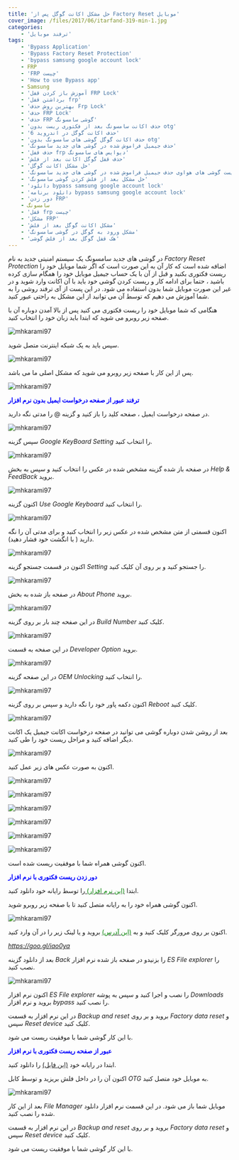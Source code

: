 ```yaml
---
title: 'حل مشکل اکانت گوگل پس از Factory Reset موبایل'
cover_image: /files/2017/06/itarfand-319-min-1.jpg
categories:
    - 'ترفند موبایل'
tags:
    - 'Bypass Application'
    - 'Bypass Factory Reset Protection'
    - 'bypass samsung google account lock'
    - FRP
    - 'FRP چیست'
    - 'How to use Bypass app'
    - Samsung
    - 'آموزش باز کردن قفل FRP Lock'
    - 'برداشتن قفل frp'
    - 'بهترین روش حذف Frp Lock'
    - 'حذف FRP Lock'
    - 'حذف FRP گوشی سامسونگ'
    - 'حذف اکانت سامسونگ بعد از فکتوری ریست بدون otg'
    - 'حذف اکانت گوگل در اندروید 6'
    - 'حذف اکانت گوگل گوشی های سامسونگ بدون otg'
    - 'حذف جیمیل فراموش شده در گوشی های جدید سامسونگ'
    - 'حذف قفل frp دیوایس های سامسونگ'
    - 'حذف قفل گوگل اکانت بعد از فلش'
    - 'حل مشکل اکانت گوگل'
    - 'حل مشکل اکانت گوگل بعد از فکتوری ریست گوشی های هواوی حذف جیمیل فراموش شده در گوشی های جدید سامسونگ'
    - 'حل مشکل بعد از فلش کردن گوشی سامسونگ'
    - 'دانلود bypass samsung google account lock'
    - 'دانلود برنامه bypass samsung google account lock'
    - 'دور زدن FRP'
    - سامسونگ
    - 'قفل frp چیست'
    - 'مشکل FRP'
    - 'مشکل اکانت گوگل بعد از فلش'
    - 'مشکل ورود به گوگل در گوشی سامسونگ'
    - 'هک قفل گوگل بعد از فلش گوشی'
---
```


در گوشی های جدید سامسونگ یک سیستم امنیتی جدید به نام *Factory Reset Protection* اضافه شده است که کار آن به این صورت است که اگر شما موبایل خود را ریست فکتوری بکنید و قبل از آن با یک حساب جیمیل موبایل خود را همگام سازی کرده باشید ، حتما برای ادامه کار و ریست کردن گوشی خود باید با آن اکانت وارد شوید و در غیر این صورت موبایل شما بدون استفاده می شود. در این پست از آی ترفند روشی را به شما آموزش می دهیم که توسط آن می توانید از این مشکل به راحتی عبور کنید.

هنگامی که شما موبایل خود را ریست فکتوری می کنید پس از بالا آمدن دوباره آن با صفحه زیر روبرو می شوید که ابتدا باید زبان خود را انتخاب کنید.

![mhkarami97](/files/2017/06/itarfand-295-min.jpg)  

سپس باید به یک شبکه اینترنت متصل شوید.

![mhkarami97](/files/2017/06/itarfand-296-min.jpg)  

پس از این کار با صفحه زیر روبرو می شوید که مشکل اصلی ما می باشد.

![mhkarami97](/files/2017/06/itarfand-297-min.jpg)  

<span style="color: #0000ff;">**ترفند عبور از صفحه درخواست ایمیل بدون نرم افزار**</span>

در صفحه درخواست ایمیل ، صفحه کلید را باز کنید و گزینه @ را مدتی نگه دارید.

![mhkarami97](/files/2017/06/itarfand-298-min.jpg)  

سپس گزینه *Google KeyBoard Setting* را انتخاب کنید.

![mhkarami97](/files/2017/06/itarfand-299-min.jpg)  

در صفحه باز شده گزینه مشخص شده در عکس را انتخاب کنید و سپس به بخش *Help &amp; FeedBack* بروید.

![mhkarami97](/files/2017/06/itarfand-300-min.jpg)  

اکنون گزینه *Use Google Keyboard* را انتخاب کنید.

![mhkarami97](/files/2017/06/itarfand-301-min.jpg)  

اکنون قسمتی از متن مشخص شده در عکس زیر را انتخاب کنید و برای مدتی آن را نگه دارید ( با انگشت خود فشار دهید).

![mhkarami97](/files/2017/06/itarfand-302-min.jpg)  

اکنون در قسمت جستجو گزینه *Setting* را جستجو کنید و بر روی آن کلیک کنید.

![mhkarami97](/files/2017/06/itarfand-303-min.jpg)  

در صفحه باز شده به بخش *About Phone* بروید.

![mhkarami97](/files/2017/06/itarfand-304-min.jpg)  

در این صفحه چند بار بر روی گزینه *Build Number* کلیک کنید.

![mhkarami97](/files/2017/06/itarfand-305-min.jpg)  

در این صفحه به قسمت *Developer Option* بروید.

![mhkarami97](/files/2017/06/itarfand-306-min.jpg)  

در این صفحه گزینه *OEM Unlocking* را انتخاب کنید.

![mhkarami97](/files/2017/06/itarfand-307-min.jpg)  

اکنون دکمه پاور خود را نگه دارید و سپس بر روی گزینه *Reboot* کلیک کنید.

![mhkarami97](/files/2017/06/itarfand-308-min.jpg)  

بعد از روشن شدن دوباره گوشی می توانید در صفحه درخواست اکانت جیمیل یک اکانت دیگر اضافه کنید و مراحل ریست خود را طی کنید.

![mhkarami97](/files/2017/06/itarfand-309-min.jpg)  

اکنون به صورت عکس های زیر عمل کنید.

![mhkarami97](/files/2017/06/itarfand-310-min.jpg)  

![mhkarami97](/files/2017/06/itarfand-311-min.jpg)  

![mhkarami97](/files/2017/06/itarfand-312-min.jpg)  

![mhkarami97](/files/2017/06/itarfand-313-min.jpg)  

![mhkarami97](/files/2017/06/itarfand-314-min.jpg)  

![mhkarami97](/files/2017/06/itarfand-315-min.jpg)  

اکنون گوشی همراه شما با موفقیت ریست شده است.

<span style="color: #0000ff;">**دور زدن ریست فکتوری با نرم افزار**</span>

ابتدا [<span style="color: #008000;">(این نرم افزار)</span> ](https://www.progeeksblog.com/samsung-sidesync-apk-free/)را توسط رایانه خود دانلود کنید.

اکنون گوشی همراه خود را به رایانه متصل کنید تا با صفحه زیر روبرو شوید.

![mhkarami97](/files/2017/06/itarfand-316-min.jpg)  

اکنون بر روی مرورگر کلیک کنید و به [<span style="color: #008000;">(این آدرس)</span>](https://mega.nz/#!JQoQVICa!vWrn88zqhPB5kRNbrSLmBH6ucWVkDEd-tpicFc7rXfg) بروید و یا لینک زیر را در آن وارد کنید.

*<span style="color: #008000;"><https://goo.gl/iao0ya></span>*

بعد از دانلود گزینه *Back* را بزنیدو در صفحه باز شده نرم افزار *ES File explorer* را نصب کنید.

![mhkarami97](/files/2017/06/itarfand-317-min.jpg)  

اکنون نرم افزار *ES File explorer* را نصب و اجرا کنید و سپس به پوشه *Downloads* بروید و نرم افزار *bypass* را نصب کنید.

در این نرم افزار به قسمت *Backup and reset* بروید و بر روی *Factory data reset* و سپس *Reset device* کلیک کنید.

با این کار گوشی شما با موفقیت ریست می شود.

<span style="color: #0000ff;">**عبور از صفحه ریست فکتوری با نرم افزار**</span>

ابتدا در رایانه خود [(این فایل)](https://mega.nz/#F%214VATDKQI%21jDxjmxM-GCVh9Akah9DwCw) را دانلود کنید.

اکنون آن را در داخل فلش بریزید و توسط کابل *OTG* به موبایل خود متصل کنید.

![mhkarami97](/files/2017/06/itarfand-318-min.jpg)  

بعد از این کار *File Manager* موبایل شما باز می شود. در این قسمت نرم افزار دانلود شده را نصب کنید.

در این نرم افزار به قسمت *Backup and reset* بروید و بر روی *Factory data reset* و سپس *Reset device* کلیک کنید.

با این کار گوشی شما با موفقیت ریست می شود.